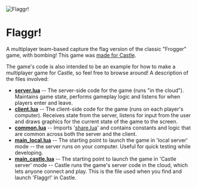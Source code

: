 ![Flaggr!](gif.gif "Flaggr!")

# Flaggr!

A multiplayer team-based capture the flag version of the classic "Frogger" game, with bombing! This game was [made for Castle](https://castle.games/@nikki/flaggr).

The game's code is also intended to be an example for how to make a multiplayer game for Castle, so feel free to browse around! A description of the files involved:

- [**server.lua**](server.lua) -- The server-side code for the game (runs "in the cloud"). Maintains game state, performs gameplay logic and listens for when players enter and leave.
- [**client.lua**](client.lua) -- The client-side code for the game (runs on each player's computer). Receives state from the server, listens for input from the user and draws graphics for the current state of the game to the screen.
- [**common.lua**](common.lua) -- Imports '[share.lua](https://github.com/castle-games/share.lua)' and contains constants and logic that are common across both the server and the client.
- [**main_local.lua**](main_local.lua) -- The starting point to launch the game in 'local server' mode -- the server runs on your computer. Useful for quick testing while developing.
- [**main_castle.lua**](main_castle.lua) -- The starting point to launch the game in 'Castle server' mode -- Castle runs the game's server code in the cloud, which lets anyone connect and play. This is the file used when you find and launch 'Flaggr!' in Castle.